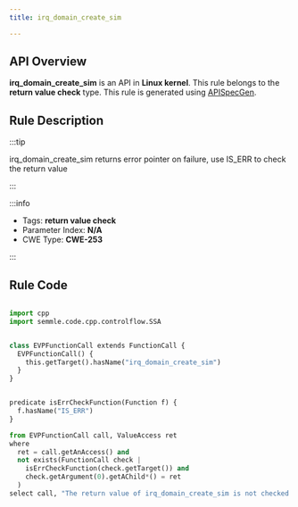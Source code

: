 ```yaml
---
title: irq_domain_create_sim

---
```



## API Overview
**irq_domain_create_sim** is an API in **Linux kernel**. This rule belongs to the **return value check** type. This rule is generated using [APISpecGen](../../tools/APISpecGen).
## Rule Description

:::tip

irq_domain_create_sim returns error pointer on failure, use IS_ERR to check the return value

:::

:::info

- Tags: **return value check**
- Parameter Index: **N/A**
- CWE Type: **CWE-253**

:::

## Rule Code
```python

import cpp
import semmle.code.cpp.controlflow.SSA


class EVPFunctionCall extends FunctionCall {
  EVPFunctionCall() {
    this.getTarget().hasName("irq_domain_create_sim")
  }
}


predicate isErrCheckFunction(Function f) {
  f.hasName("IS_ERR") 
}

from EVPFunctionCall call, ValueAccess ret
where
  ret = call.getAnAccess() and
  not exists(FunctionCall check |
    isErrCheckFunction(check.getTarget()) and
    check.getArgument(0).getAChild*() = ret
  )
select call, "The return value of irq_domain_create_sim is not checked with IS_ERR."
    
```